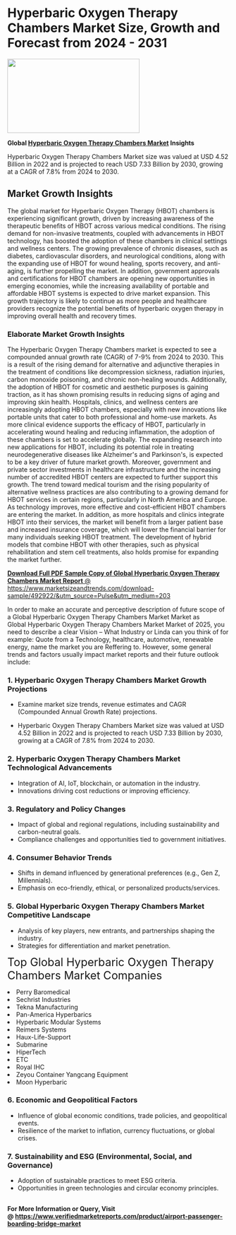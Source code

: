 <H1>Hyperbaric Oxygen Therapy Chambers Market Size, Growth and Forecast from 2024 - 2031</H1><img class="aligncenter size-medium wp-image-584254" src="https://thirdeyenews.in/wp-content/uploads/2024/09/Global-Market-Research-300x168.jpeg" alt="" width="300" height="168" /><p><strong>Global&nbsp;<a href="https://www.marketsizeandtrends.com/download-sample/492922/&amp;utm_source=Pulse&amp;utm_medium=203">Hyperbaric Oxygen Therapy Chambers Market</a> Insights</strong></p><p>Hyperbaric Oxygen Therapy Chambers Market size was valued at USD 4.52 Billion in 2022 and is projected to reach USD 7.33 Billion by 2030, growing at a CAGR of 7.8% from 2024 to 2030.</p><p><h2>Market Growth Insights</h2> <p>The global market for Hyperbaric Oxygen Therapy (HBOT) chambers is experiencing significant growth, driven by increasing awareness of the therapeutic benefits of HBOT across various medical conditions. The rising demand for non-invasive treatments, coupled with advancements in HBOT technology, has boosted the adoption of these chambers in clinical settings and wellness centers. The growing prevalence of chronic diseases, such as diabetes, cardiovascular disorders, and neurological conditions, along with the expanding use of HBOT for wound healing, sports recovery, and anti-aging, is further propelling the market. In addition, government approvals and certifications for HBOT chambers are opening new opportunities in emerging economies, while the increasing availability of portable and affordable HBOT systems is expected to drive market expansion. This growth trajectory is likely to continue as more people and healthcare providers recognize the potential benefits of hyperbaric oxygen therapy in improving overall health and recovery times.</p> <p><a href="#"></a></p> <h3>Elaborate Market Growth Insights</h3> <p>The Hyperbaric Oxygen Therapy Chambers market is expected to see a compounded annual growth rate (CAGR) of 7-9% from 2024 to 2030. This is a result of the rising demand for alternative and adjunctive therapies in the treatment of conditions like decompression sickness, radiation injuries, carbon monoxide poisoning, and chronic non-healing wounds. Additionally, the adoption of HBOT for cosmetic and aesthetic purposes is gaining traction, as it has shown promising results in reducing signs of aging and improving skin health. Hospitals, clinics, and wellness centers are increasingly adopting HBOT chambers, especially with new innovations like portable units that cater to both professional and home-use markets. As more clinical evidence supports the efficacy of HBOT, particularly in accelerating wound healing and reducing inflammation, the adoption of these chambers is set to accelerate globally. The expanding research into new applications for HBOT, including its potential role in treating neurodegenerative diseases like Alzheimer's and Parkinson's, is expected to be a key driver of future market growth. Moreover, government and private sector investments in healthcare infrastructure and the increasing number of accredited HBOT centers are expected to further support this growth. The trend toward medical tourism and the rising popularity of alternative wellness practices are also contributing to a growing demand for HBOT services in certain regions, particularly in North America and Europe. As technology improves, more effective and cost-efficient HBOT chambers are entering the market. In addition, as more hospitals and clinics integrate HBOT into their services, the market will benefit from a larger patient base and increased insurance coverage, which will lower the financial barrier for many individuals seeking HBOT treatment. The development of hybrid models that combine HBOT with other therapies, such as physical rehabilitation and stem cell treatments, also holds promise for expanding the market further. <p><a href="#"></p><p><span class=""><strong>Download Full PDF Sample Copy of Global Hyperbaric Oxygen Therapy Chambers Market Report</strong> @ <a href="https://www.marketsizeandtrends.com/download-sample/492922/&amp;utm_source=Pulse&amp;utm_medium=203" target="_blank">https://www.marketsizeandtrends.com/download-sample/492922/&amp;utm_source=Pulse&amp;utm_medium=203</a></span></p><p>In order to make an accurate and perceptive description of future scope of a Global&nbsp;Hyperbaric Oxygen Therapy Chambers Market Market as Global&nbsp;Hyperbaric Oxygen Therapy Chambers Market Market of 2025, you need to describe a clear Vision &ndash; What Industry or Linda can you think of for example: Quote from a Technology, healthcare, automotive, renewable energy, name the market you are Reffering to. However, some general trends and factors usually impact market reports and their future outlook include:</p><h3>1.&nbsp;<strong>Hyperbaric Oxygen Therapy Chambers Market Growth Projections</strong></h3><ul><li>Examine market size trends, revenue estimates and CAGR (Compounded Annual Growth Rate) projections.</li><li><p>Hyperbaric Oxygen Therapy Chambers Market size was valued at USD 4.52 Billion in 2022 and is projected to reach USD 7.33 Billion by 2030, growing at a CAGR of 7.8% from 2024 to 2030.</p></li></ul><h3>2.&nbsp;<strong>Hyperbaric Oxygen Therapy Chambers Market Technological Advancements</strong></h3><ul><li>Integration of AI, IoT, blockchain, or automation in the industry.</li><li>Innovations driving cost reductions or improving efficiency.</li></ul><h3>3.&nbsp;<strong>Regulatory and Policy Changes</strong></h3><ul><li>Impact of global and regional regulations, including sustainability and carbon-neutral goals.</li><li>Compliance challenges and opportunities tied to government initiatives.</li></ul><h3>4.&nbsp;<strong>Consumer Behavior Trends</strong></h3><ul><li>Shifts in demand influenced by generational preferences (e.g., Gen Z, Millennials).</li><li>Emphasis on eco-friendly, ethical, or personalized products/services.</li></ul><h3>5.&nbsp;<strong>Global Hyperbaric Oxygen Therapy Chambers Market Competitive Landscape</strong></h3><ul><li>Analysis of key players, new entrants, and partnerships shaping the industry.</li><li>Strategies for differentiation and market penetration.</li></ul><p data-pm-slice="1 1 []"><span style="color: inherit; font-family: inherit; font-size: 25px;">Top Global Hyperbaric Oxygen Therapy Chambers Market Companies</span></p><div class="" data-test-id=""><p><li>Perry Baromedical</li><li> Sechrist Industries</li><li> Tekna Manufacturing</li><li> Pan-America Hyperbarics</li><li> Hyperbaric Modular Systems</li><li> Reimers Systems</li><li> Haux-Life-Support</li><li> Submarine</li><li> HiperTech</li><li> ETC</li><li> Royal IHC</li><li> Zeyou Container Yangcang Equipment</li><li> Moon Hyperbaric</li></p></div><h3>6.&nbsp;<strong>Economic and Geopolitical Factors</strong></h3><ul><li>Influence of global economic conditions, trade policies, and geopolitical events.</li><li>Resilience of the market to inflation, currency fluctuations, or global crises.</li></ul><h3>7.&nbsp;<strong>Sustainability and ESG (Environmental, Social, and Governance)</strong></h3><ul><li>Adoption of sustainable practices to meet ESG criteria.</li><li>Opportunities in green technologies and circular economy principles.</li></ul><h2><strong style="font-size: 14px;">For More Information or Query, Visit @&nbsp;</strong><a style="background-color: #ffffff; font-size: 14px;" href="https://www.marketsizeandtrends.com/report/hyperbaric-oxygen-therapy-chambers-market/" target="_blank">https://www.verifiedmarketreports.com/product/airport-passenger-boarding-bridge-market</a></h2>
